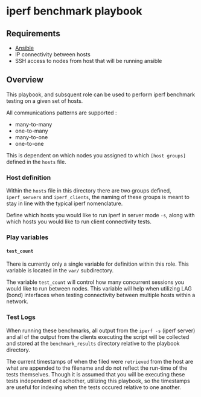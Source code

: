 # iperf benchmark playbook

## Requirements

* [Ansible](http://docs.ansible.com/ansible/latest/intro.html)
* IP connectivity between hosts
* SSH access to nodes from host that will be running ansible

## Overview

This playbook, and subsquent role can be used to perform iperf benchmark testing on a given set of hosts.

All communications patterns are supported :

* many-to-many
* one-to-many
* many-to-one
* one-to-one

This is dependent on which nodes you assigned to which `[host groups]` defined in the `hosts` file.

### Host definition

Within the `hosts` file in this directory there are two groups defined, `iperf_servers` and `iperf_clients`, the 
naming of these groups is meant to stay in line with the typical iperf nomenclature.

Define which hosts you would like to run iperf in server mode `-s`, along with which hosts you would like to run client
connectivity tests.

### Play variables

#### `test_count`

There is currently only a single variable for definition within this role. This variable is located in the `var/` subdirectory.

The variable `test_count` will control how many concurrent sessions you would like to run between nodes. This variable will help
when utilizing LAG (bond) interfaces when testing connectivity between multiple hosts within a network.


### Test Logs

When running these benchmarks, all output from the `iperf -s` (iperf server) and all of the output from the
clients executing the script will be collected and stored at the `benchmark_results` directory relative to the playbook directory.

The current timestamps of when the filed were `retrieved` from the host are what are appended to the filename
and do not reflect the run-time of the tests themselves. Though it is assumed that you will be executing these 
tests independent of eachother, utilizing this playbook, so the timestamps are useful for indexing when the tests
occured relative to one another.
